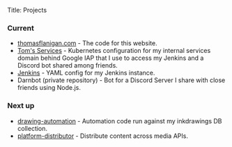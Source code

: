 Title: Projects

### Current

* [thomasflanigan.com](https://github.com/exvertus/thomasflanigan) - The code for this website.
* [Tom's Services](https://github.com/exvertus/services) - Kubernetes configuration for my internal services domain behind Google IAP that I use to access my Jenkins and a Discord bot shared among friends.
* [Jenkins](https://github.com/exvertus/jenkins) - YAML config for my Jenkins instance.
* Darnbot (private repository) - Bot for a Discord Server I share with close friends using Node.js.

### Next up

* [drawing-automation](https://github.com/exvertus/drawing-automation) - Automation code run against my inkdrawings DB collection.
* [platform-distributor](https://github.com/exvertus/platform-distributor) - Distribute content across media APIs.
